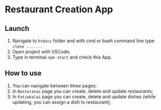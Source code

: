 # Restaurant Creation App

## Launch
1. Navigate to `htdocs` folder and with cmd or bash command line type `clone .......`
2. Open project with VSCode;
3. Type in terminal `npm start` and check this App.

## How to use
1. You can navigate between three pages;
2. In `Restoranai` page you can create, delete and update restaurants;
3. In `Patiekalai` page you can create, delete and update dishes (while updating, you can assign a dish to restaurant);
